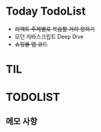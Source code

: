 # Today TodoList

- ~~리액트 주제별로 복습할 거리 정하기~~
- 모던 자바스크립트 Deep Dive
- ~~쇼핑몰 앱 코드~~

# TIL

# TODOLIST

## 메모 사항
